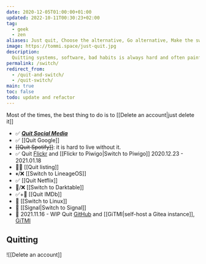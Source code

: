 ```yaml
---
date: 2020-12-05T01:00:00+01:00
updated: 2022-10-11T00:30:23+02:00
tag:
  - geek
  - zen
aliases: Just quit, Choose the alternative, Go alternative, Make the switch
image: https://tommi.space/just-quit.jpg
description:
  Quitting systems, software, bad habits is always hard and often painful. Nevertheless, if it is for the best, it is worth it. Below some of the things I am quitting.
permalink: /switch/
redirect_from:
  - /quit-and-switch/
  - /quit-switch/
main: true
toc: false
todo: update and refactor
---
```

<div class='blue box'>
	Most of the times, the best thing to do is to [[Delete an account|just delete it]]
</div>

- ✅ [**<cite>Quit Social Media</cite>**](https://quitsocialmedia.club)
- ✅ [[Quit Google]]
- ~~[[Quit Spotify]]~~: it is hard to live without it.
- ✅ Quit [Flickr](https://flickr.com 'Flickr') and [[Flickr to Piwigo|Switch to Piwigo]] 2020.12.23 - 2021.01.18
- 😵‍💫 [[Quit listing]]
- ⏸/❌ [[Switch to LineageOS]]
- ✅ [[Quit Netflix]]
- 🚧/❌ [[Switch to Darktable]]
- ✅+🚧 [[Quit IMDb]]
- 🚧 [[Switch to Linux]]
- 🚧 [[Signal|Switch to Signal]]
- 🚧 <time datetime='2021-11-16T11:43:34+01:00'>2021.11.16</time> - WIP Quit [GitHub](https://github.com/xplosionmind 'GitHub') and [[GiTMI|self-host a Gitea instance]], [GiTMI](https://gitmi.dev 'GiTMI homepage')

## Quitting

![[Delete an account]]